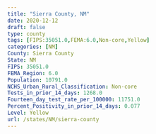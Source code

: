 ```yaml
---
title: "Sierra County, NM"
date: 2020-12-12
draft: false
type: county
tags: [FIPS:35051.0,FEMA:6.0,Non-core,Yellow]
categories: [NM]
County: Sierra County
State: NM
FIPS: 35051.0
FEMA_Region: 6.0
Population: 10791.0
NCHS_Urban_Rural_Classification: Non-core
Tests_in_prior_14_days: 1268.0
Fourteen_day_test_rate_per_100000: 11751.0
Percent_Positivity_in_prior_14_days: 0.077
Level: Yellow
url: /states/NM/sierra-county
---
```



